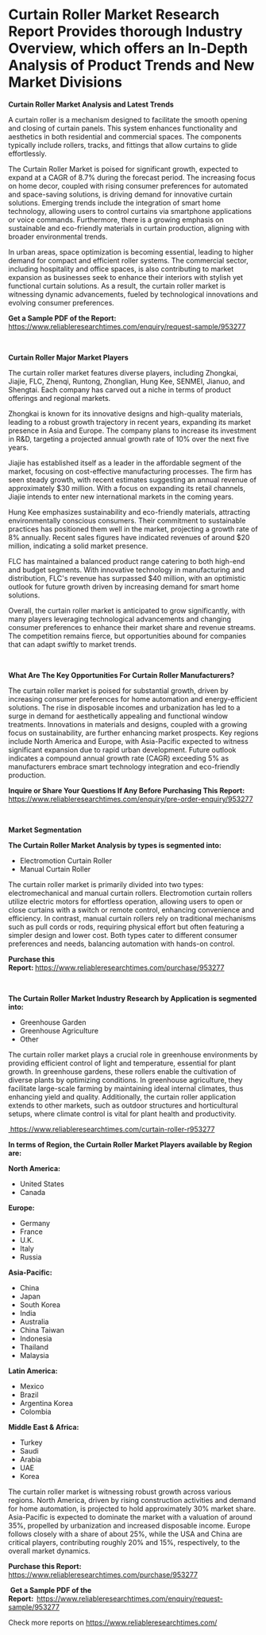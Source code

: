 <p><h1>Curtain Roller Market Research Report Provides thorough Industry Overview, which offers an In-Depth Analysis of Product Trends and New Market Divisions</h1></p><p><strong>Curtain Roller Market Analysis and Latest Trends</strong></p>
<p><p>A curtain roller is a mechanism designed to facilitate the smooth opening and closing of curtain panels. This system enhances functionality and aesthetics in both residential and commercial spaces. The components typically include rollers, tracks, and fittings that allow curtains to glide effortlessly. </p><p>The Curtain Roller Market is poised for significant growth, expected to expand at a CAGR of 8.7% during the forecast period. The increasing focus on home decor, coupled with rising consumer preferences for automated and space-saving solutions, is driving demand for innovative curtain solutions. Emerging trends include the integration of smart home technology, allowing users to control curtains via smartphone applications or voice commands. Furthermore, there is a growing emphasis on sustainable and eco-friendly materials in curtain production, aligning with broader environmental trends.</p><p>In urban areas, space optimization is becoming essential, leading to higher demand for compact and efficient roller systems. The commercial sector, including hospitality and office spaces, is also contributing to market expansion as businesses seek to enhance their interiors with stylish yet functional curtain solutions. As a result, the curtain roller market is witnessing dynamic advancements, fueled by technological innovations and evolving consumer preferences.</p></p>
<p><strong>Get a Sample PDF of the Report:&nbsp;</strong> <a href="https://www.reliableresearchtimes.com/enquiry/request-sample/953277?utm_campaign=2189&utm_medium=2&utm_source=Github&utm_content=ia&utm_term=22022025&utm_id=curtain-roller">https://www.reliableresearchtimes.com/enquiry/request-sample/953277</a></p>
<p>&nbsp;</p>
<p><strong>Curtain Roller Major Market Players</strong></p>
<p><p>The curtain roller market features diverse players, including Zhongkai, Jiajie, FLC, Zhenqi, Runtong, Zhonglian, Hung Kee, SENMEI, Jianuo, and Shengtai. Each company has carved out a niche in terms of product offerings and regional markets.</p><p>Zhongkai is known for its innovative designs and high-quality materials, leading to a robust growth trajectory in recent years, expanding its market presence in Asia and Europe. The company plans to increase its investment in R&D, targeting a projected annual growth rate of 10% over the next five years.</p><p>Jiajie has established itself as a leader in the affordable segment of the market, focusing on cost-effective manufacturing processes. The firm has seen steady growth, with recent estimates suggesting an annual revenue of approximately $30 million. With a focus on expanding its retail channels, Jiajie intends to enter new international markets in the coming years.</p><p>Hung Kee emphasizes sustainability and eco-friendly materials, attracting environmentally conscious consumers. Their commitment to sustainable practices has positioned them well in the market, projecting a growth rate of 8% annually. Recent sales figures have indicated revenues of around $20 million, indicating a solid market presence.</p><p>FLC has maintained a balanced product range catering to both high-end and budget segments. With innovative technology in manufacturing and distribution, FLC's revenue has surpassed $40 million, with an optimistic outlook for future growth driven by increasing demand for smart home solutions.</p><p>Overall, the curtain roller market is anticipated to grow significantly, with many players leveraging technological advancements and changing consumer preferences to enhance their market share and revenue streams. The competition remains fierce, but opportunities abound for companies that can adapt swiftly to market trends.</p></p>
<p>&nbsp;</p>
<p><strong>What Are The Key Opportunities For Curtain Roller Manufacturers?</strong></p>
<p><p>The curtain roller market is poised for substantial growth, driven by increasing consumer preferences for home automation and energy-efficient solutions. The rise in disposable incomes and urbanization has led to a surge in demand for aesthetically appealing and functional window treatments. Innovations in materials and designs, coupled with a growing focus on sustainability, are further enhancing market prospects. Key regions include North America and Europe, with Asia-Pacific expected to witness significant expansion due to rapid urban development. Future outlook indicates a compound annual growth rate (CAGR) exceeding 5% as manufacturers embrace smart technology integration and eco-friendly production.</p></p>
<p><strong>Inquire or Share Your Questions If Any Before Purchasing This Report:</strong> <a href="https://www.reliableresearchtimes.com/enquiry/pre-order-enquiry/953277?utm_campaign=2189&utm_medium=2&utm_source=Github&utm_content=ia&utm_term=22022025&utm_id=curtain-roller">https://www.reliableresearchtimes.com/enquiry/pre-order-enquiry/953277</a></p>
<p>&nbsp;</p>
<p><strong>Market Segmentation</strong></p>
<p><strong>The Curtain Roller Market Analysis by types is segmented into:</strong></p>
<p><ul><li>Electromotion Curtain Roller</li><li>Manual Curtain Roller</li></ul></p>
<p><p>The curtain roller market is primarily divided into two types: electromechanical and manual curtain rollers. Electromotion curtain rollers utilize electric motors for effortless operation, allowing users to open or close curtains with a switch or remote control, enhancing convenience and efficiency. In contrast, manual curtain rollers rely on traditional mechanisms such as pull cords or rods, requiring physical effort but often featuring a simpler design and lower cost. Both types cater to different consumer preferences and needs, balancing automation with hands-on control.</p></p>
<p><strong>Purchase this Report:&nbsp;</strong><a href="https://www.reliableresearchtimes.com/purchase/953277?utm_campaign=2189&utm_medium=2&utm_source=Github&utm_content=ia&utm_term=22022025&utm_id=curtain-roller">https://www.reliableresearchtimes.com/purchase/953277</a></p>
<p>&nbsp;</p>
<p><strong>The Curtain Roller Market Industry Research by Application is segmented into:</strong></p>
<p><ul><li>Greenhouse Garden</li><li>Greenhouse Agriculture</li><li>Other</li></ul></p>
<p><p>The curtain roller market plays a crucial role in greenhouse environments by providing efficient control of light and temperature, essential for plant growth. In greenhouse gardens, these rollers enable the cultivation of diverse plants by optimizing conditions. In greenhouse agriculture, they facilitate large-scale farming by maintaining ideal internal climates, thus enhancing yield and quality. Additionally, the curtain roller application extends to other markets, such as outdoor structures and horticultural setups, where climate control is vital for plant health and productivity.</p></p>
<p><a href="https://www.reliableresearchtimes.com/curtain-roller-r953277?utm_campaign=2189&utm_medium=2&utm_source=Github&utm_content=ia&utm_term=22022025&utm_id=curtain-roller">&nbsp;https://www.reliableresearchtimes.com/curtain-roller-r953277</a></p>
<p><strong>In terms of Region, the Curtain Roller Market Players available by Region are:</strong></p>
<p>
    <p> <strong> North America: </strong>
        <ul>
            <li>United States</li>
            <li>Canada</li>
        </ul>
        </p> 
    <p> <strong> Europe: </strong>
        <ul>
            <li>Germany</li>
            <li>France</li>
            <li>U.K.</li>
            <li>Italy</li>
            <li>Russia</li>
        </ul>
        </p> 
    <p> <strong> Asia-Pacific: </strong>
        <ul>
            <li>China</li>
            <li>Japan</li>
            <li>South Korea</li>
            <li>India</li>
            <li>Australia</li>
            <li>China Taiwan</li>
            <li>Indonesia</li>
            <li>Thailand</li>
            <li>Malaysia</li>
        </ul>
        </p> 
    <p> <strong> Latin America: </strong>
        <ul>
            <li>Mexico</li>
            <li>Brazil</li>
            <li>Argentina Korea</li>
            <li>Colombia</li>
        </ul>
        </p> 
    <p> <strong> Middle East & Africa: </strong>
        <ul>
            <li>Turkey</li>
            <li>Saudi</li>
            <li>Arabia</li>
            <li>UAE</li>
            <li>Korea</li>
        </ul>
    </p>
    </p>
<p><p>The curtain roller market is witnessing robust growth across various regions. North America, driven by rising construction activities and demand for home automation, is projected to hold approximately 30% market share. Asia-Pacific is expected to dominate the market with a valuation of around 35%, propelled by urbanization and increased disposable income. Europe follows closely with a share of about 25%, while the USA and China are critical players, contributing roughly 20% and 15%, respectively, to the overall market dynamics.</p></p>
<p><strong>Purchase this Report: </strong><a href="https://www.reliableresearchtimes.com/purchase/953277?utm_campaign=2189&utm_medium=2&utm_source=Github&utm_content=ia&utm_term=22022025&utm_id=curtain-roller">https://www.reliableresearchtimes.com/purchase/953277</a></p>
<p>&nbsp;<strong>Get a Sample PDF of the Report:&nbsp;&nbsp;</strong><a href="https://www.reliableresearchtimes.com/enquiry/request-sample/953277?utm_campaign=2189&utm_medium=2&utm_source=Github&utm_content=ia&utm_term=22022025&utm_id=curtain-roller">https://www.reliableresearchtimes.com/enquiry/request-sample/953277</a></p>
<p><strong></strong></p>
<p>Check more reports on <a href="https://www.reliableresearchtimes.com/?utm_campaign=2189&utm_medium=2&utm_source=Github&utm_content=ia&utm_term=22022025&utm_id=curtain-roller">https://www.reliableresearchtimes.com/</a></p>